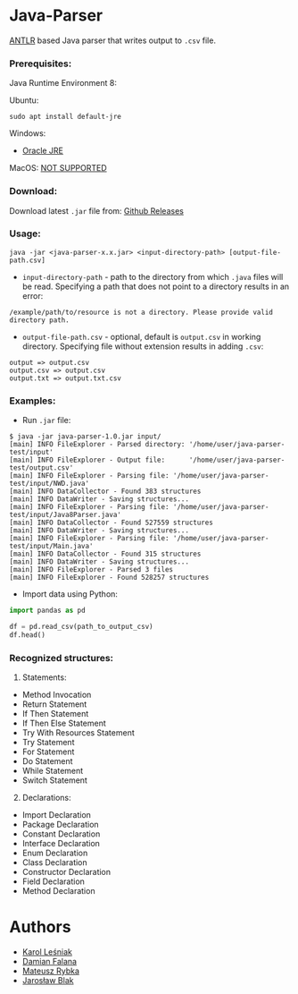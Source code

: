 # Java-Parser

[ANTLR](https://github.com/antlr/antlr4) based Java parser that writes output to `.csv` file.

### Prerequisites:

Java Runtime Environment 8:

Ubuntu:
```
sudo apt install default-jre
```
Windows:

* [Oracle JRE](https://www.oracle.com/technetwork/java/javase/downloads/jre8-downloads-2133155.html)

MacOS:
[NOT SUPPORTED](https://github.com/falanadamian/java-parser/issues/3)

### Download:
Download latest `.jar` file from: [Github Releases](https://github.com/falanadamian/java-parser/releases)

### Usage:

```
java -jar <java-parser-x.x.jar> <input-directory-path> [output-file-path.csv]
```

* `input-directory-path` - path to the directory from which `.java` files will be read.
Specifying a path that does not point to a directory results in an error:
```
/example/path/to/resource is not a directory. Please provide valid directory path.
```

* `output-file-path.csv` - optional, default is `output.csv` in working directory.
Specifying file without extension results in adding `.csv`:
```
output => output.csv
output.csv => output.csv
output.txt => output.txt.csv
```

### Examples:
* Run `.jar` file:
```
$ java -jar java-parser-1.0.jar input/
[main] INFO FileExplorer - Parsed directory: '/home/user/java-parser-test/input'
[main] INFO FileExplorer - Output file:      '/home/user/java-parser-test/output.csv'
[main] INFO FileExplorer - Parsing file: '/home/user/java-parser-test/input/NWD.java'
[main] INFO DataCollector - Found 383 structures
[main] INFO DataWriter - Saving structures...
[main] INFO FileExplorer - Parsing file: '/home/user/java-parser-test/input/Java8Parser.java'
[main] INFO DataCollector - Found 527559 structures
[main] INFO DataWriter - Saving structures...
[main] INFO FileExplorer - Parsing file: '/home/user/java-parser-test/input/Main.java'
[main] INFO DataCollector - Found 315 structures
[main] INFO DataWriter - Saving structures...
[main] INFO FileExplorer - Parsed 3 files
[main] INFO FileExplorer - Found 528257 structures
```

* Import data using Python:
```python
import pandas as pd

df = pd.read_csv(path_to_output_csv)
df.head()
```

### Recognized structures:
1. Statements:
* Method Invocation
* Return Statement
* If Then Statement
* If Then Else Statement
* Try With Resources Statement
* Try Statement
* For Statement
* Do Statement
* While Statement
* Switch Statement


2. Declarations:
* Import Declaration
* Package Declaration
* Constant Declaration
* Interface Declaration
* Enum Declaration
* Class Declaration
* Constructor Declaration
* Field Declaration
* Method Declaration

# Authors
* [Karol Leśniak](https://github.com/kajkal)
* [Damian Falana](https://github.com/falanadamian)
* [Mateusz Rybka](https://github.com/Mefffiu)
* [Jarosław Blak](https://github.com/jaroslawblak)

